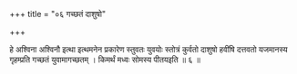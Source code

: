 +++
title = "०६ गच्छतं दाशुषो"

+++

हे अश्विना अश्विनौ इत्था इत्थमनेन प्रकारेण स्तुवतः युवयोः स्तोत्रं कुर्वतो दाशुषो हवींषि दत्तवतो यजमानस्य गृहम्प्रति गच्छतं युवामागच्छतम् । किमर्थं मध्वः सोमस्य पीतयइति ॥ ६ ॥
